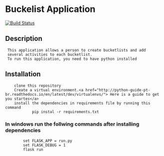 # Buckelist Application
[![Build Status](https://travis-ci.org/Thuku/bucketlist-app.svg?branch=master)](https://travis-ci.org/Thuku/bucketlist-app)
## Description
     
     This application allows a person to create bucketlists and add
     several activities to each bucketlist.
     To run this application, you need to have python installed
## Installation
        clone this repository
        Create a virtual environment.<a href="http://python-guide-pt-br.readthedocs.io/en/latest/dev/virtualenvs/"> Here is a guide to get you startes</a>
        install the dependencies in requirements file by running this command
                pip instal -r requirements.txt
### In windows run the follwing commands after installing dependencies
            set FLASK_APP = run.py
            set FLASK_DEBUG = 1
            flask run
